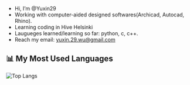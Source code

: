 - Hi, I’m @Yuxin29
- Working with computer-aided designed softwares(Archicad, Autocad, Rhino).
- Learning coding in Hive Helsinki
- Laugueges learned/learning so far: python, c, c++.
- Reach my email: yuxin.29.wu@gmail.com

<!---
Yuxin29/Yuxin29 is a ✨ special ✨ repository because its `README.md` (this file) appears on your GitHub profile.
You can click the Preview link to take a look at your changes.
--->

## 📊 My Most Used Languages

![Top Langs](https://github-readme-stats.vercel.app/api/top-langs/?username=Yuxin29&layout=compact)
